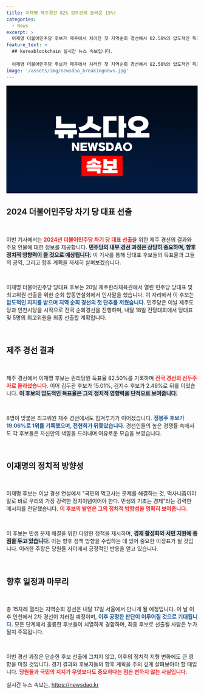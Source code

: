```yaml
---
title: 이재명 제주경선 82% 김두관의 놀라운 15%!
categories:
  - News
excerpt: >
  이재명 더불어민주당 후보가 제주에서 치러진 첫 지역순회 경선에서 82.50%의 압도적인 득표율로 승리! 과연 그의 먹사니즘 구호가 민심을 사로잡을 수 있을까? 2024 전당대회가 다가온다!
feature_text: >
  ## koreablockchain 실시간 뉴스 속보입니다.

  이재명 더불어민주당 후보가 제주에서 치러진 첫 지역순회 경선에서 82.50%의 압도적인 득표율로 승리! 과연 그의 먹사니즘 구호가 민심을 사로잡을 수 있을까? 2024 전당대회가 다가온다!
image: '/assets/img/newsdao_breakingnews.jpg'
---
```


<p><img src="/assets/img/newsdao_breakingnews.jpg" alt="koreablockchain 속보" /></p>

<h2 data-ke-size="size26">2024 더불어민주당 차기 당 대표 선출</h2>

<p data-ke-size="size16">&nbsp;</p>

<p>이번 기사에서는 <b><span style="color: #ee2323;">2024년 더불어민주당 차기 당 대표 선출</span></b>을 위한 제주 경선의 결과와 주요 인물에 대한 정보를 제공합니다. <b><span style="background-color: #21538527;">민주당의 내부 경선 과정은 상당히 중요하며, 향후 정치적 영향력이 클 것으로 예상됩니다.</span></b> 이 기사를 통해 당대표 후보들의 득표율과 그들의 공약, 그리고 향후 계획을 자세히 살펴보겠습니다.</p>

<p data-ke-size="size16">&nbsp;</p>

<p>이재명 더불어민주당 당대표 후보는 20일 제주한라체육관에서 열린 민주당 당대표 및 최고위원 선출을 위한 순회 합동연설회에서 인사말을 했습니다. 이 자리에서 이 후보는 <b><span style="color: #1a5490;">압도적인 지지를 받으며 지역 순회 경선의 첫 단추를 끼웠습니다.</span></b> 민주당은 이날 제주도당과 인천시당을 시작으로 전국 순회경선을 진행하며, 내달 18일 전당대회에서 당대표 및 5명의 최고위원을 최종 선출할 계획입니다. </p>

<p data-ke-size="size16">&nbsp;</p>

<h2 data-ke-size="size26">제주 경선 결과</h2>

<p data-ke-size="size16">&nbsp;</p>

<p>제주 경선에서 이재명 후보는 권리당원 득표율 82.50%를 기록하며 <b><span style="color: #ee2323;">전국 경선의 선두주자로 올라섰습니다.</span></b> 이어 김두관 후보가 15.01%, 김지수 후보가 2.49%로 뒤를 이었습니다. <b><span style="background-color: #21538527;">이 후보의 압도적인 득표율은 그의 정치적 영향력을 단적으로 보여줍니다.</span></b> </p>

<p data-ke-size="size16">&nbsp;</p>

<p>8명이 맞붙은 최고위원 제주 경선에서도 힘겨루기가 이어졌습니다. <b><span style="color: #1a5490;">정봉주 후보가 19.06%로 1위를 기록했으며, 전현희가 뒤쫓았습니다.</span></b> 경선인들의 높은 경쟁률 속에서도 각 후보들은 자신만의 색깔을 드러내며 여유로운 모습을 보였습니다.</p>

<p data-ke-size="size16">&nbsp;</p>

<h2 data-ke-size="size26">이재명의 정치적 방향성</h2>

<p data-ke-size="size16">&nbsp;</p>

<p>이재명 후보는 이날 경선 연설에서 "국민의 먹고사는 문제를 해결하는 것, 먹사니즘이야말로 바로 우리의 가장 강력한 정치이념이어야 한다. 민생의 기초는 경제"라는 강력한 메시지를 전달했습니다. <b><span style="color: #ee2323;">이 후보의 발언은 그의 정치적 방향성을 명확히 보여줍니다.</span></b></p>

<p data-ke-size="size16">&nbsp;</p>

<p>이 후보는 민생 문제 해결을 위한 다양한 정책을 제시하며, <b><span style="background-color: #21538527;">경제 활성화와 서민 지원에 중점을 두고 있습니다.</span></b> 이는 향후 정책 방향을 수립하는 데 있어 중요한 이정표가 될 것입니다. 이러한 주장은 당원들 사이에서 긍정적인 반응을 얻고 있습니다.</p>

<p data-ke-size="size16">&nbsp;</p>

<h2 data-ke-size="size26">향후 일정과 마무리</h2>

<p data-ke-size="size16">&nbsp;</p>

<p>총 15차례 열리는 지역순회 경선은 내달 17일 서울에서 만나게 될 예정입니다. 이 날 이후 인천에서 2차 경선이 치러질 예정이며, <b><span style="color: #1a5490;">이후 공정한 판단이 이루어질 것으로 기대됩니다.</span></b> 모든 단계에서 훌륭한 후보들이 치열하게 경합하며, 최종 후보로 선출될 사람은 누가 될지 주목됩니다.</p>

<p data-ke-size="size16">&nbsp;</p>

<p>이번 경선 과정은 단순한 후보 선출에 그치지 않고, 이후의 정치적 지형 변화에도 큰 영향을 미칠 것입니다. 경기 결과와 후보자들의 향후 계획을 주의 깊게 살펴보아야 할 때입니다. <b><span style="color: #ee2323;">당원들과 국민의 지지가 무엇보다도 중요하다는 점은 변하지 않는 사실입니다.</span></b></p>
실시간 뉴스 속보는, <a href="https://newsdao.kr" rel="dofollow">https://newsdao.kr</a>


